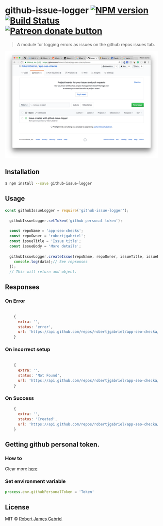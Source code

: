 # github-issue-logger [![NPM version][npm-image]][npm-url] [![Build Status][travis-image]][travis-url]  <span class="badge-patreon"><a href="https://www.patreon.com/robertjgabriel" title="Donate to this project using Patreon"><img src="https://img.shields.io/badge/patreon-donate-yellow.svg" alt="Patreon donate button" /></a></span>
> A module for logging errors as issues on the github repos issues tab.

<img src="./screenshot.png" width="752">



## Installation

```sh
$ npm install --save github-issue-logger
```

## Usage

```js
const githubIssueLogger = require('github-issue-logger');

  githubIssueLogger.setToken('github personal token');

  const repoName = 'app-seo-checks';
  const repoOwner = 'robertjgabriel';
  const issueTitle = 'Issue title';
  const issueBody = 'More details';

  githubIssueLogger.createIssue(repoName, repoOwner, issueTitle, issueBody).then(data =>{
    console.log(data);// See repsonses
  }); 
  // This will return and object.
```

## Responses

### On Error

```js

    { 
      extra: '',
      status: 'error',
      url: 'https://api.github.com/repos/robertjgabriel/app-seo-checka/issues'
    }
```

### On incorrect setup

```js

    { 
      extra: '',
      status: 'Not Found',
      url: 'https://api.github.com/repos/robertjgabriel/app-seo-checka/issues'
    }
```

### On Success

```js
    { 
      extra: '',
      status: 'Created',
      url: 'https://api.github.com/repos/robertjgabriel/app-seo-checka/issues'
    }
```

## Getting github personal token.

### How to 

Clear more [here](https://help.github.com/articles/creating-a-personal-access-token-for-the-command-line/)

### Set environment variable
```js
process.env.githubPersonalToken = 'Token'
```


## License

MIT © [Robert James Gabriel](https://www.robertgabriel.ninja)


[npm-image]: https://badge.fury.io/js/github-issue-logger.svg
[npm-url]: https://npmjs.org/package/github-issue-logger
[travis-image]: https://travis-ci.org/RobertJGabriel/github-issue-logger.svg?branch=master
[travis-url]: https://www.travis-ci.com/RobertJGabriel/github-issue-logger
[daviddm-image]: https://david-dm.org/RobertJGabriel/github-issue-logger.svg?theme=shields.io
[daviddm-url]: https://david-dm.org/RobertJGabriel/github-issue-logger
[coveralls-image]: https://coveralls.io/repos/RobertJGabriel/github-issue-logger/badge.svg
[coveralls-url]: https://coveralls.io/r/RobertJGabriel/github-issue-logger
